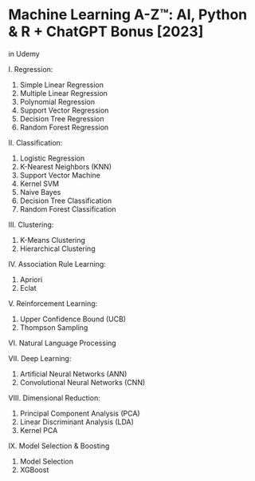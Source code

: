 # Machine Learning A-Z™: AI, Python & R + ChatGPT Bonus [2023]
in Udemy

I. Regression:
1. Simple Linear Regression
2. Multiple Linear Regression
3. Polynomial Regression
4. Support Vector Regression
5. Decision Tree Regression
6. Random Forest Regression

II. Classification:
1. Logistic Regression
2. K-Nearest Neighbors (KNN)
3. Support Vector Machine
4. Kernel SVM
5. Naive Bayes
6. Decision Tree Classification
7. Random Forest Classification

III. Clustering:
1. K-Means Clustering
2. Hierarchical Clustering

IV. Association Rule Learning:
1. Apriori
2. Eclat

V. Reinforcement Learning:
1. Upper Confidence Bound (UCB)
2. Thompson Sampling

VI. Natural Language Processing

VII. Deep Learning:
1. Artificial Neural Networks (ANN)
2. Convolutional Neural Networks (CNN)

VIII. Dimensional Reduction:
1. Principal Component Analysis (PCA)
2. Linear Discriminant Analysis (LDA)
3. Kernel PCA

IX. Model Selection & Boosting
1. Model Selection
2. XGBoost
